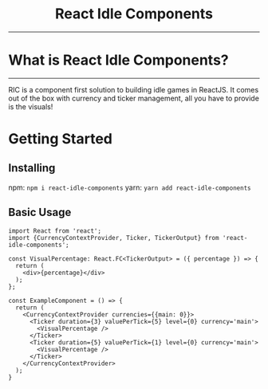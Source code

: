 <div align='center'>
  <h1>React Idle Components</h1>
</div>
<hr>

# What is React Idle Components?
---
RIC is a component first solution to building idle games in ReactJS. It comes out of the box with currency and ticker management, all you have to provide is the visuals!

# Getting Started

## Installing
npm: `npm i react-idle-components`
yarn:  `yarn add react-idle-components`

## Basic Usage

```tsx
import React from 'react';
import {CurrencyContextProvider, Ticker, TickerOutput} from 'react-idle-components';

const VisualPercentage: React.FC<TickerOutput> = ({ percentage }) => {
  return (
    <div>{percentage}</div>
  );
};

const ExampleComponent = () => {
  return (
    <CurrencyContextProvider currencies={{main: 0}}>
      <Ticker duration={3} valuePerTick={5} level={0} currency='main'>
        <VisualPercentage />
      </Ticker>
      <Ticker duration={5} valuePerTick={1} level={0} currency='main'>
        <VisualPercentage />
      </Ticker>
    </CurrencyContextProvider>
  );
}
```